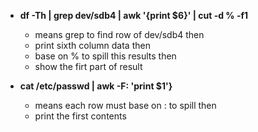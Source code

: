 - **df -Th | grep dev/sdb4 | awk '{print $6}' | cut -d % -f1**

    - means grep to find row of dev/sdb4 then 
    - print sixth column data then 
    - base on % to spill this results then 
    - show the firt part of result

- **cat /etc/passwd | awk -F: 'print $1'}** 

    - means each row must base on : to spill then
    - print the first contents

